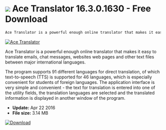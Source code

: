 # ![](https://cdn.softexe.net/static/icon/b/ace-translator-172.png) Ace Translator 16.3.0.1630 - Free Download

```sh
Ace Translator is a powerful enough online translator that makes it easy to translate emails, chat messages, websites web pages and other text files between major international languages.
```
[![Ace Translator](https:https://tse2.mm.bing.net/th?id=OIP.zJ8CQ7YBJx1nhSq_Qxv1RgHaF7&pid=Api)](https://softexe.net/win/system/text/ace-translator:pgb.html)

Ace Translator is a powerful enough online translator that makes it easy to translate emails, chat messages, websites web pages and other text files between major international languages.

The program supports 91 different languages ​​for direct translation, of which text-to-speech (TTS) is supported for 46 languages, which is especially convenient for students of foreign languages. The application interface is very simple and convenient - the text for translation is entered into one of the utility fields, the translation languages ​​are selected and the translated information is displayed in another window of the program.


- **Update:** Apr 22 2016
- **File size:** 3.14 MB

[![Download](https://cdn.softexe.net/static/img/download.png)](https://softexe.net/win/system/text/ace-translator:pgb.html)

